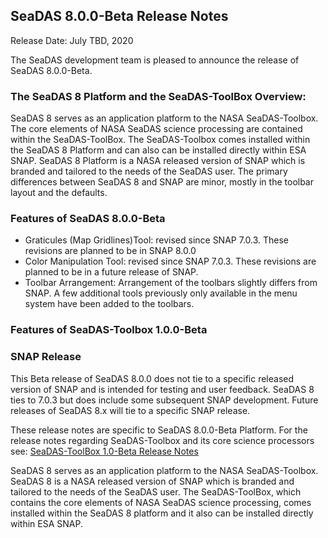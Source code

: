 SeaDAS 8.0.0-Beta Release Notes
--------------------------------

Release Date: July TBD, 2020


The SeaDAS development team is pleased to announce the release of SeaDAS 8.0.0-Beta.


### The SeaDAS 8 Platform and the SeaDAS-ToolBox Overview:
SeaDAS 8 serves as an application platform to the NASA SeaDAS-Toolbox.  The core elements of NASA SeaDAS science processing are
contained within the SeaDAS-ToolBox.  The SeaDAS-Toolbox comes installed within the SeaDAS 8 Platform and can also can be
installed directly within ESA SNAP.  SeaDAS 8 Platform is a NASA released version of SNAP which is branded and tailored
to the needs of the SeaDAS user.  The primary differences between SeaDAS 8 and SNAP are minor, mostly in the toolbar layout and
the defaults.


### Features of SeaDAS 8.0.0-Beta
* Graticules (Map Gridlines)Tool: revised since SNAP 7.0.3.  These revisions are planned to be in SNAP 8.0.0
* Color Manipulation Tool: revised since SNAP 7.0.3.  These revisions are planned to be in a future release of SNAP.
* Toolbar Arrangement: Arrangement of the toolbars slightly differs from SNAP.  A few additional tools previously only available
in the menu system have been added to the toolbars.

### Features of SeaDAS-Toolbox 1.0.0-Beta



### SNAP Release
This Beta release of SeaDAS 8.0.0 does not tie to a specific released version of SNAP and is intended for testing and user feedback.
SeaDAS 8 ties to 7.0.3 but does include some subsequent SNAP development.  Future releases of SeaDAS 8.x will tie to a specific
SNAP release.








These release notes are specific to SeaDAS 8.0.0-Beta Platform.  For the release notes regarding SeaDAS-Toolbox
and its core science processors see: [SeaDAS-ToolBox 1.0-Beta Release Notes](https://github.com/seadas/seadas-toolbox/blob/master/ReleaseNotes.md)




SeaDAS 8 serves as an application platform to the NASA SeaDAS-Toolbox.  SeaDAS 8 is a NASA released version of SNAP
which is branded and tailored to the needs of the SeaDAS user.  The SeaDAS-ToolBox, which contains the core
elements of NASA SeaDAS science processing, comes installed within the SeaDAS 8 platform and it also can be installed
directly within ESA SNAP.











